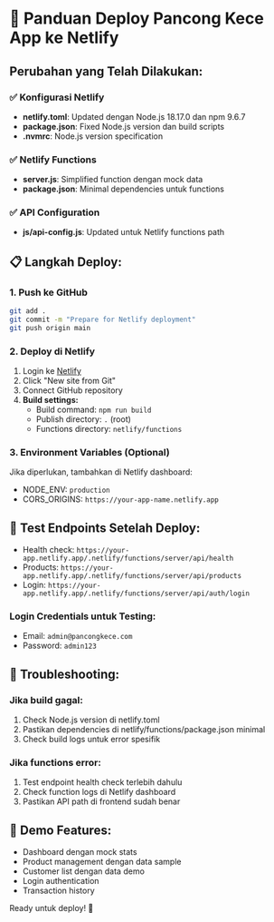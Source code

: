 # 🚀 Panduan Deploy Pancong Kece App ke Netlify

## Perubahan yang Telah Dilakukan:

### ✅ Konfigurasi Netlify
- **netlify.toml**: Updated dengan Node.js 18.17.0 dan npm 9.6.7
- **package.json**: Fixed Node.js version dan build scripts
- **.nvmrc**: Node.js version specification

### ✅ Netlify Functions
- **server.js**: Simplified function dengan mock data
- **package.json**: Minimal dependencies untuk functions

### ✅ API Configuration
- **js/api-config.js**: Updated untuk Netlify functions path

## 📋 Langkah Deploy:

### 1. Push ke GitHub
```bash
git add .
git commit -m "Prepare for Netlify deployment"
git push origin main
```

### 2. Deploy di Netlify
1. Login ke [Netlify](https://netlify.app)
2. Click "New site from Git"
3. Connect GitHub repository
4. **Build settings:**
   - Build command: `npm run build`
   - Publish directory: `.` (root)
   - Functions directory: `netlify/functions`

### 3. Environment Variables (Optional)
Jika diperlukan, tambahkan di Netlify dashboard:
- NODE_ENV: `production`
- CORS_ORIGINS: `https://your-app-name.netlify.app`

## 🧪 Test Endpoints Setelah Deploy:

- Health check: `https://your-app.netlify.app/.netlify/functions/server/api/health`
- Products: `https://your-app.netlify.app/.netlify/functions/server/api/products`
- Login: `https://your-app.netlify.app/.netlify/functions/server/api/auth/login`

### Login Credentials untuk Testing:
- Email: `admin@pancongkece.com`
- Password: `admin123`

## 🔧 Troubleshooting:

### Jika build gagal:
1. Check Node.js version di netlify.toml
2. Pastikan dependencies di netlify/functions/package.json minimal
3. Check build logs untuk error spesifik

### Jika functions error:
1. Test endpoint health check terlebih dahulu
2. Check function logs di Netlify dashboard
3. Pastikan API path di frontend sudah benar

## 📱 Demo Features:
- Dashboard dengan mock stats
- Product management dengan data sample
- Customer list dengan data demo
- Login authentication
- Transaction history

Ready untuk deploy! 🎉
